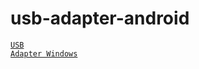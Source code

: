 # usb-adapter-android
<code>[USB Adapter Windows](https://github.com/lifecodev/usb-adapter-windows)
</code>
